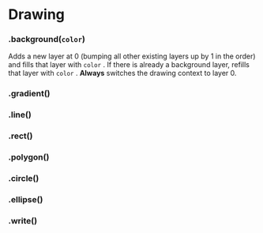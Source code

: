 # Drawing

### .background(`color`)

Adds a new layer at 0 (bumping all other existing layers up by 1 in the order) and fills that layer with `color` . If there is already a background layer, refills that layer with `color` . **Always** switches the drawing context to layer 0.

### .gradient()
### .line()
### .rect()
### .polygon()
### .circle()
### .ellipse()
### .write()
